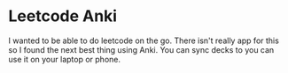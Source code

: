 # Leetcode Anki
I wanted to be able to do leetcode on the go. There isn't really app for this so I found the next best thing using Anki. You can sync decks to you can use it on your laptop or phone. 



